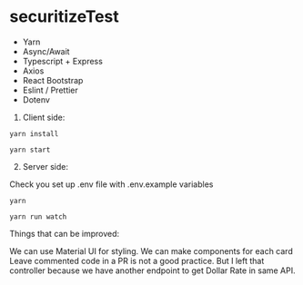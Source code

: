 # securitizeTest

 - Yarn
 - Async/Await
 - Typescript + Express
 - Axios
 - React Bootstrap
 - Eslint / Prettier
 - Dotenv

1. Client side: 

  ``yarn install``
  
  ``yarn start``
  
2. Server side:

  Check you set up .env file with .env.example variables
  
  ``yarn``
  
  ``yarn run watch``
  
  
Things that can be improved:

We can use Material UI for styling.
We can make components for each card
Leave commented code in a PR is not a good practice. But I left that controller because we have another endpoint to get Dollar Rate in same API.


  

